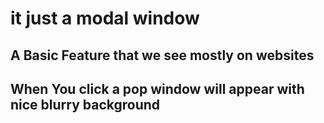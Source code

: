 # it just a modal window 
## A Basic Feature that we see mostly on websites
## When You click a pop window will appear with nice blurry background
